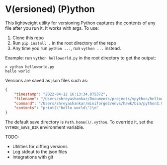 # V(ersioned) (P)ython

This lightweight utility for versioning Python captures the contents of any file after you run it. It works with args. To use:

1. Clone this repo
2. Run `pip install .` in the root directory of the repo
3. Any time you run `python ...`, run `vython ...` instead. 

Example: run `vython helloworld.py` in the root directory to get the output:

```
> vython helloworld.py
hello world
```

Versions are saved as json files such as:

```json
{
    "timestamp": "2022-04-12 16:13:34.875372", 
    "filename": "/Users/shreyashankar/Documents/projects/vpython/helloworld.py", 
    "command": "/Users/shreyashankar/miniforge3/envs/hawk/bin/python3.9 helloworld.py", 
    "contents": "print(\"hello world\")\n"
}
```

The default save directory is `Path.home()/.vython`. To override it, set the `VYTHON_SAVE_DIR` environment variable.

TODO:
* Utilities for diffing versions
* Log stdout to the json files
* Integrations with git